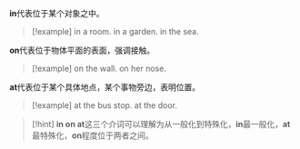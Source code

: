 **in**代表位于某个对象之中。

> [!example]
> in a room.
> in a garden.
> in the sea.

**on**代表位于物体平面的表面，强调接触。

> [!example]
> on the wall.
> on her nose.

**at**代表位于某个具体地点，某个事物旁边，表明位置。

> [!example]
> at the bus stop.
> at the door.

> [!hint]
> **in on at**这三个介词可以理解为从一般化到特殊化，**in**最一般化，**at**最特殊化，**on**程度位于两者之间。